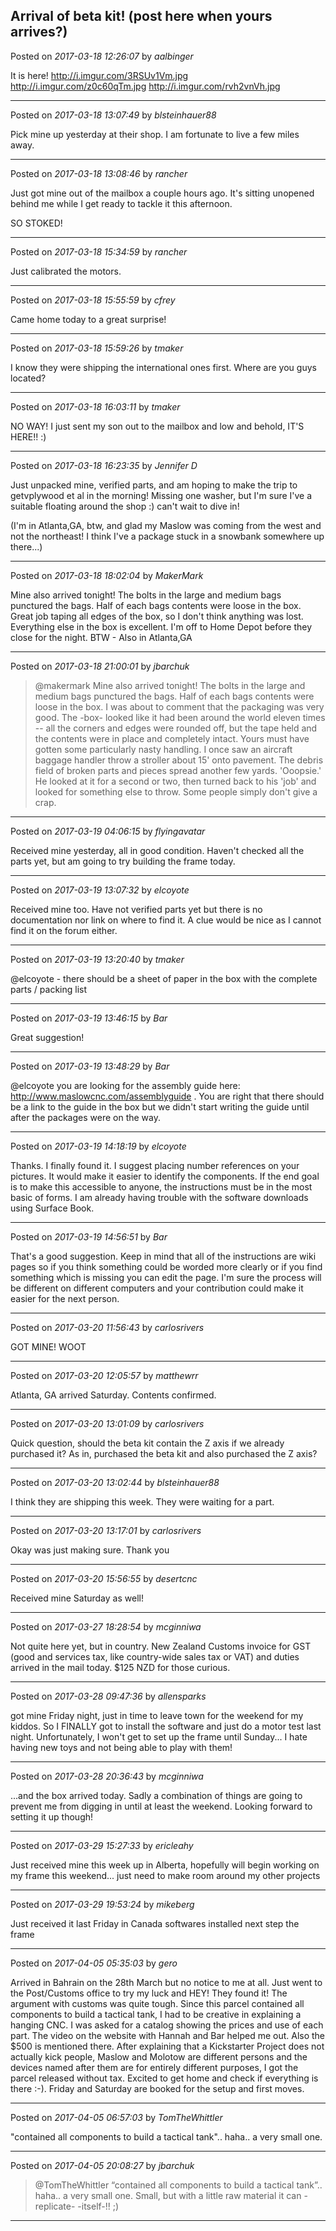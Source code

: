 ## Arrival of beta kit!  (post here when yours arrives?)
Posted on *2017-03-18 12:26:07* by *aalbinger*

It is here!
http://i.imgur.com/3RSUv1Vm.jpg
http://i.imgur.com/z0c60qTm.jpg
http://i.imgur.com/rvh2vnVh.jpg

---

Posted on *2017-03-18 13:07:49* by *blsteinhauer88*

Pick mine up yesterday at their shop. I am fortunate to live a few miles away.

---

Posted on *2017-03-18 13:08:46* by *rancher*

Just got mine out of the mailbox a couple hours ago.  It's sitting unopened behind me while I get ready to tackle it this afternoon.

SO STOKED!

---

Posted on *2017-03-18 15:34:59* by *rancher*

Just calibrated the motors.

---

Posted on *2017-03-18 15:55:59* by *cfrey*

Came home today to a great surprise!

---

Posted on *2017-03-18 15:59:26* by *tmaker*

I know they were shipping the international ones first.  Where are you guys located?

---

Posted on *2017-03-18 16:03:11* by *tmaker*

NO WAY!  I just sent my son out to the mailbox and low and behold, IT'S HERE!! :)

---

Posted on *2017-03-18 16:23:35* by *Jennifer D*

Just unpacked mine, verified parts, and am hoping to make the trip to getvplywood et al in the morning! Missing one washer, but I'm sure I've a suitable floating around the shop :) can't wait to dive in!

(I'm in Atlanta,GA, btw, and glad my Maslow was coming from the west and not the northeast! I think I've a package stuck in a snowbank somewhere up there...)

---

Posted on *2017-03-18 18:02:04* by *MakerMark*

Mine also arrived tonight! The bolts in the large and medium bags punctured the bags. Half of each bags contents were loose in the box. Great job taping all edges of the box, so I don't think anything was lost.  Everything else in the box is excellent.  I'm off to Home Depot before they close for the night.  BTW - Also in Atlanta,GA

---

Posted on *2017-03-18 21:00:01* by *jbarchuk*

> @makermark
> Mine also arrived tonight! The bolts in the large and medium bags punctured the bags. Half of each bags contents were loose in the box.
I was about to comment that the packaging was very good. The -box- looked like it had been around the world eleven times -- all the corners and edges were rounded off, but the tape held and the contents were in place and completely intact. Yours must have gotten some particularly nasty handling. I once saw an aircraft baggage handler throw a stroller about 15' onto pavement. The debris field of broken parts and pieces spread another few yards. 'Ooopsie.' He looked at it for a second or two, then turned back to his 'job' and looked for something else to throw. Some people simply don't give a crap.

---

Posted on *2017-03-19 04:06:15* by *flyingavatar*

Received mine yesterday, all in good condition.  Haven't checked all the parts yet, but am going to try building the frame today.

---

Posted on *2017-03-19 13:07:32* by *elcoyote*

Received mine too. Have not verified parts yet but there is no documentation nor link on where to find it. A clue would be nice as I cannot find it on the forum either.

---

Posted on *2017-03-19 13:20:40* by *tmaker*

@elcoyote - there should be a sheet of paper in the box with the complete parts / packing list

---

Posted on *2017-03-19 13:46:15* by *Bar*

Great suggestion!

---

Posted on *2017-03-19 13:48:29* by *Bar*

@elcoyote you are looking for the assembly guide here: http://www.maslowcnc.com/assemblyguide . You are right that there should be a link to the guide in the box but we didn't start writing the guide until after the packages were on the way.

---

Posted on *2017-03-19 14:18:19* by *elcoyote*

Thanks. I finally found it. I suggest placing number references on your pictures. It would make it easier to identify the components. If the end goal is to make this accessible to anyone,  the instructions must be in the most basic of forms. I am already having trouble with the software downloads using Surface Book.

---

Posted on *2017-03-19 14:56:51* by *Bar*

That's a good suggestion. Keep in mind that all of the instructions are wiki pages so if you think something could be worded more clearly or if you find something which is missing you can edit the page. I'm sure the process will be different on different computers and your contribution could make it easier for the next person.

---

Posted on *2017-03-20 11:56:43* by *carlosrivers*

GOT MINE! WOOT

---

Posted on *2017-03-20 12:05:57* by *matthewrr*

Atlanta, GA arrived Saturday. Contents confirmed.

---

Posted on *2017-03-20 13:01:09* by *carlosrivers*

Quick question, should the beta kit contain the Z axis if we already purchased it? As in, purchased the beta kit and also purchased the Z axis?

---

Posted on *2017-03-20 13:02:44* by *blsteinhauer88*

I think they are shipping this week.  They were waiting for a part.

---

Posted on *2017-03-20 13:17:01* by *carlosrivers*

Okay was just making sure. Thank you

---

Posted on *2017-03-20 15:56:55* by *desertcnc*

Received mine Saturday as well!

---

Posted on *2017-03-27 18:28:54* by *mcginniwa*

Not quite here yet, but in country. New Zealand Customs invoice for GST (good and services tax, like country-wide sales tax or VAT) and duties arrived in the mail today. $125 NZD for those curious.

---

Posted on *2017-03-28 09:47:36* by *allensparks*

got mine Friday night, just in time to leave town for the weekend for my kiddos. So I FINALLY got to install the software and just do a motor test last night. Unfortunately, I won't get to set up the frame until Sunday... I hate having new toys and not being able to play with them!

---

Posted on *2017-03-28 20:36:43* by *mcginniwa*

...and the box arrived today. Sadly a combination of things are going to prevent me from digging in until at least the weekend. Looking forward to setting it up though!

---

Posted on *2017-03-29 15:27:33* by *ericleahy*

Just received mine this week up in Alberta, hopefully will begin working on my frame this weekend... just need to make room around my other projects

---

Posted on *2017-03-29 19:53:24* by *mikeberg*

Just received it last Friday in Canada softwares installed next step the frame

---

Posted on *2017-04-05 05:35:03* by *gero*

Arrived in Bahrain on the 28th March but no notice to me at all. Just went to the Post/Customs office to try my luck and HEY! They found it! The argument with customs was quite tough. Since this parcel contained all components to build a tactical tank, I had to be creative in explaining a hanging CNC. I was asked for a catalog showing the prices and use of each part. The video on the website with Hannah and Bar helped me out. Also the $500 is mentioned there. After explaining that a Kickstarter Project does not actually kick people, Maslow and Molotow are different persons and the devices named after them are for entirely different purposes, I got the parcel released without tax. Excited to get home and check if everything is there :-). Friday and Saturday are booked for the setup and first moves.

---

Posted on *2017-04-05 06:57:03* by *TomTheWhittler*

"contained all components to build a tactical tank".. haha.. a very small one.

---

Posted on *2017-04-05 20:08:27* by *jbarchuk*

> @TomTheWhittler
> “contained all components to build a tactical tank”.. haha.. a very small one.
Small, but with a little raw material it can -replicate- -itself-!! ;)

---

